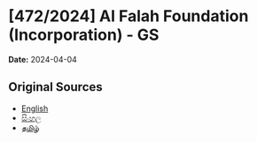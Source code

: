 # [472/2024] Al Falah Foundation (Incorporation) - GS

**Date:** 2024-04-04

## Original Sources

- [English](https://documents.gov.lk/view/bills/2024/4/472-2024_E.pdf)
- [සිංහල](https://documents.gov.lk/view/bills/2024/4/472-2024_S.pdf)
- [தமிழ்](https://documents.gov.lk/view/bills/2024/4/472-2024_T.pdf)
